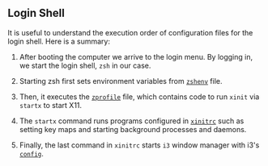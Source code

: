 ## Login Shell
It is useful to understand the execution order of configuration files for the login shell. Here is a summary:

1) After booting the computer we arrive to the login menu. By logging in, we start the login shell, `zsh` in our case.

2) Starting zsh first sets environment variables from [`zshenv`](../zsh/config/zshenv) file. 

3) Then, it executes the [`zprofile`](../zsh/config/zprofile) file, which contains code to run `xinit` via `startx` to start X11. 

4) The `startx` command runs programs configured in [`xinitrc`](../X11/config/xinitrc) such as setting key maps and starting background processes and daemons. 

5) Finally, the last command in `xinitrc` starts `i3` window manager with i3's [`config`](../i3/config/config).


